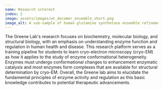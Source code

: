 ```yaml
---
name: Research interest
index: 2
image: assets/images/wt_decamer_ensemble_short.png
image_alt: A sub-sample of human glutamine synthetase ensemble refinement models overlayed. 
---
```


The Greene Lab's research focuses on biochemistry, molecular biology, and structural biology, with an emphasis on understanding enzyme function and regulation in human health and disease. This research platform serves as a training pipeline for students to learn cryo-electron microscopy (cryo-EM) as how it applies to the study of enzyme conformational heterogeneity. Enzymes must undergo conformational changes to enhancement enzymatic catalysis and most enzymes form complexes that are available for structural determination by cryo-EM. Overall, the Greene lab aims to elucidate the fundamental principles of enzyme activity and regulation as this basic knowledge contributes to potential therapeutic advancements.
